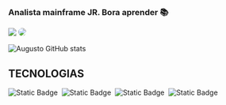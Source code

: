 
<h3 align="left"> Analista mainframe JR. Bora aprender 📚 </h3> 

<div align="left"> 
<a href = "https://www.linkedin.com/in/augusto-mart/"> <img src="https://img.shields.io/badge/-Gmail-%23333?style=for-the-badge&logo=gmail&logoColor=white" target="_blank"></a>
<a href="https://www.linkedin.com/in/carolbarbosa/" target="_blank"><img src="https://img.shields.io/badge/-LinkedIn-%230077B5?style=for-the-badge&logo=linkedin&logoColor=white" style="border-radius: 30px" target="_blank"></a> 
 </div>
<div align="left">
 
![Augusto GitHub stats](https://github-readme-stats.vercel.app/api?username=guto93&show_icons=true&theme=onedark)

## TECNOLOGIAS ##

 ![Static Badge](https://img.shields.io/badge/COBOL-silver)&nbsp;
 ![Static Badge](https://img.shields.io/badge/JCL-orange)&nbsp; 
 ![Static Badge](https://img.shields.io/badge/DB2-blue)&nbsp;
 ![Static Badge](https://img.shields.io/badge/CICS-red)&nbsp; 
</div>
